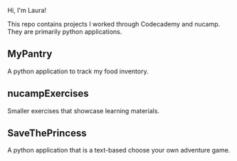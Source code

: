 Hi, I'm Laura!

This repo contains projects I worked through Codecademy and nucamp.  They are primarily python applications.

## MyPantry  
A python application to track my food inventory.

## nucampExercises
Smaller exercises that showcase learning materials.

## SaveThePrincess
A python application that is a text-based choose your own adventure game.
